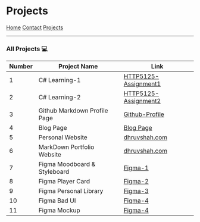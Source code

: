 # Projects

[Home](index)
[Contact](contact)
[Projects](project)

---

### All Projects 💻

| Number | Project Name | Link |
| ------ | ------------ | ---- |
| 1 | C# Learning-1 | [HTTP5125-Assignment1](https://github.com/DhruvShah28/http5125assignment1) |
| 2 | C# Learning-2 | [HTTP5125-Assignment2](https://github.com/DhruvShah28/http5125assignment2) |
| 3 | Github Markdown Profile Page | [Github-Profile](https://github.com/DhruvShah28/DhruvShah28) |
| 4 | Blog Page | [Blog Page](https://dhruvshah28.github.io/blog-page/) |
| 5 | Personal Website | [dhruvshah.com](http://dhruv.000.pe/) |
| 6 | MarkDown Portfolio Website | [dhruvshah.com](index) |
| 7 | Figma Moodboard & Styleboard | [Figma-1](https://www.figma.com/design/5qOPzwRLj5q2zPNYEB3XCZ/Dhruv-Shah---n01515460-(Copy)?node-id=0-1&t=bGh9xTXhFnkuPK5V-1) |
| 8 | Figma Player Card | [Figma-2](https://www.figma.com/design/aYw1F4v4mQ5Uf3FmOHYETt/Dhruv-Shah-(n01515460)_M1_F24-(Copy)?node-id=0-1&t=eFLXjlTNkV68cO6E-1) |
| 9 | Figma Personal Library | [Figma-3](https://www.figma.com/design/uS7vDx2jQjFom8N5IdXD0Q/Personal-Library-Dhruv-Shah-(n01515460)?node-id=0-1&t=BPtYu4uIAFs4Trnx-1) |
| 10 | Figma Bad UI | [Figma-4](https://www.figma.com/design/RSoE63RS8ZrNuod09wV86S/Dhruv-Shah?node-id=0-1&t=4oQlcTUasm3ugI9y-1) |
| 11 | Figma Mockup | [Figma-4](https://www.figma.com/design/pj2mexBr0F6HQbuk6OXQmI/HTTP5121-HTML%2FCSS-Assignment-2-(Figma-mockups)?node-id=0-1&t=2MJTlnXUvuuCchG6-1) |


